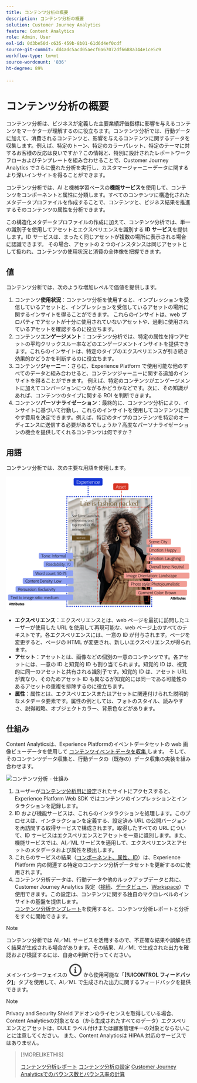 ```yaml
---
title: コンテンツ分析の概要
description: コンテンツ分析の概要
solution: Customer Journey Analytics
feature: Content Analytics
role: Admin, User
exl-id: 0d3be50d-c635-459b-8b01-61d6d4ef0cdf
source-git-commit: dd4adc5acd05aecf0a67072df6688a344e1ce5c9
workflow-type: tm+mt
source-wordcount: '836'
ht-degree: 89%

---
```


# コンテンツ分析の概要

コンテンツ分析は、ビジネスが定義した主要業績評価指標に影響を与えるコンテンツをマーケターが理解するのに役立ちます。コンテンツ分析では、行動データに加えて、消費されるコンテンツと、影響を与えるコンテンツに関するデータを収集します。例えば、特定のトーン、特定のカラーパレット、特定のテーマに対するお客様の反応は良いですか？この情報と、特別に設計されたレポートワークフローおよびテンプレートを組み合わせることで、Customer Journey Analytics でさらに優れた分析を実行し、カスタマージャーニーデータに関するより深いインサイトを得ることができます。

コンテンツ分析では、AI と機械学習ベースの&#x200B;**機能サービス**&#x200B;を使用して、コンテンツをコンポーネントと属性に分類します。すべてのコンテンツに構造化されたメタデータプロファイルを作成することで、コンテンツと、ビジネス結果を推進するそのコンテンツの属性を分析できます。

この構造化メタデータプロファイルの作成に加えて、コンテンツ分析では、単一の識別子を使用してアセットとエクスペリエンスを識別する **ID サービス**&#x200B;を提供します。ID サービスは、まったく同じアセットが複数の場所に表示される場合に認識できます。 その場合、アセットの 2 つのインスタンスは同じアセットとして扱われ、コンテンツの使用状況と消費の全体像を把握できます。

## 値

コンテンツ分析では、次のような増加レベルで価値を提供します。

1. コンテンツ&#x200B;**使用状況**：コンテンツ分析を使用すると、インプレッションを受信しているアセットと、インプレッションを受信しているアセットの場所に関するインサイトを得ることができます。 これらのインサイトは、web プロパティでアセットが十分に使用されていないアセットや、過剰に使用されているアセットを確認するのに役立ちます。
1. コンテンツ&#x200B;**エンゲージメント**：コンテンツ分析では、特定の属性を持つアセットの平均クリックスルー率などのエンゲージメントインサイトを提供できます。これらのインサイトは、特定のタイプのエクスペリエンスが引き続き効果的かどうかを判断するのに役立ちます。
1. コンテンツ&#x200B;**ジャーニー**：さらに、Experience Platform で使用可能な他のすべてのデータと組み合わせると、コンテンツジャーニーに関する追加のインサイトを得ることができます。 例えば、特定のコンテンツがエンゲージメントに加えてコンバージョンにつながるかどうかなどです。次に、その知識があれば、コンテンツのタイプに関する ROI を判断できます。
1. コンテンツ&#x200B;**パーソナライゼーション**：最終的に、コンテンツ分析により、インサイトに基づいて行動し、これらのインサイトを使用してコンテンツに費やす費用を決定できます。例えば、特定のタイプのコンテンツを特定のオーディエンスに送信する必要があるでしょうか？高度なパーソナライゼーションの機会を提供してくれるコンテンツは何ですか？

## 用語

コンテンツ分析では、次の主要な用語を使用します。

![アセットとエクスペリエンス](/help/content-analytics/assets/content-analytics-experience-asset.png)

* **エクスペリエンス**：エクスペリエンスとは、web ページを最初に訪問したユーザーが使用した URL を使用して再現可能な、web ページ上のすべてのテキストです。各エクスペリエンスには、一意の ID が付与されます。ページを変更すると、ページの HTML が変更され、新しいエクスペリエンスが得られます。
* **アセット**：アセットとは、画像などの個別の一意のコンテンツです。各アセットには、一意の ID と知覚的 ID も割り当てられます。知覚的 ID は、視覚的に同一のアセットと共有される識別子です。知覚的 ID は、アセット URL が異なり、そのためアセット ID も異なるが知覚的には同一である可能性のあるアセットの重複を排除するのに役立ちます。
* **属性**：属性とは、エクスペリエンスまたはアセットに関連付けられた説明的なメタデータ要素です。属性の例としては、フォトのスタイル、読みやすさ、説得戦略、オブジェクトカラー、背景色などがあります。

## 仕組み

Content Analyticsは、Experience Platformのイベントデータセットの web 画像ビューデータを使用して [ コンテンツイベントデータを収集 ](config/datacollection.md) します。 そして、そのコンテンツデータ収集と、行動データの（既存の）データ収集の実装を組み合わせます。

![コンテンツ分析 - 仕組み](assets/aca-overview.gif)

1. ユーザーが[コンテンツ分析用に設定](config/configuration.md)されたサイトにアクセスすると、Experience Platform Web SDK ではコンテンツのインプレッションとインタラクションを記録します。
1. ID および機能サービスは、これらのインタラクションを処理します。このプロセスは、インタラクションを定義する、設定済み URL の公開バージョンを再訪問する取得サービスで構成されます。取得したすべての URL について、ID サービスはエクスペリエンスとアセットを一意に識別します。また、機能サービスでは、AI／ML サービスを適用して、エクスペリエンスとアセットのメタデータおよび属性を検出します。
1. これらのサービスの結果（[コンポーネント、属性、ID](/help/content-analytics/report/components.md)）は、Experience Platform 内の関連する特定のコンテンツ分析データセットを更新するのに使用されます。
1. コンテンツ分析データは、行動データや他のルックアップデータと共に、Customer Journey Analytics 設定（[接続](/help/connections/overview.md)、[データビュー](/help/data-views/data-views.md)、[Workspace](/help/analysis-workspace/home.md)）で使用できます。この設定は、コンテンツに関する独自のマクロレベルのインサイトの基盤を提供します。<br/>[コンテンツ分析テンプレート](/help/content-analytics/report/report.md#template)を使用すると、コンテンツ分析レポートと分析をすぐに開始できます。


>[!NOTE]
>
>コンテンツ分析では AI／ML サービスを活用するので、不正確な結果や誤解を招く結果が生成される場合があります。その結果、AI／ML で生成された出力を確認および検証するには、自身の判断で行ってください。
>
>メインインターフェイスの ![InfoOutline](/help/assets/icons/InfoOutline.svg) から使用可能な「**[!UICONTROL フィードバック]**」タブを使用して、AI／ML で生成された出力に関するフィードバックを提供できます。
>

>[!NOTE]
>
>Privacy and Security Shield アドオンのライセンスを取得している場合、Content Analyticsの対象となる（から生成されたすべてのデータ）エクスペリエンスとアセットは、DULE ラベル付けまたは顧客管理キーの対象とならないことに注意してください。 また、Content Analyticsは HIPAA 対応のサービスではありません。
>


>[!MORELIKETHIS]
>
>[コンテンツ分析レポート](report/report.md)
>[コンテンツ分析の設定](config/configuration.md)
>[Customer Journey Analyticsでのバウンス数とバウンス率の計算 ](https://experienceleaguecommunities.adobe.com/t5/adobe-analytics-blogs/calculating-bounces-amp-bounce-rate-in-adobe-customer-journey/ba-p/706446#M454)
>

